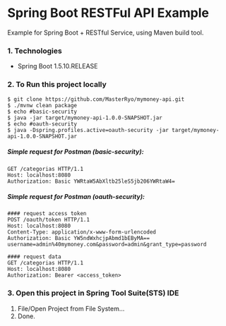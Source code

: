 # Spring Boot RESTFul API Example
Example for Spring Boot + RESTful Service, using Maven build tool.

### 1. Technologies
* Spring Boot 1.5.10.RELEASE

### 2. To Run this project locally
```shell
$ git clone https://github.com/MasterRyo/mymoney-api.git
$ ./mvnw clean package
$ echo #basic-security
$ java -jar target/mymoney-api-1.0.0-SNAPSHOT.jar
$ echo #oauth-security
$ java -Dspring.profiles.active=oauth-security -jar target/mymoney-api-1.0.0-SNAPSHOT.jar
```

##### Simple request for Postman (basic-security): 
```
GET /categorias HTTP/1.1
Host: localhost:8080
Authorization: Basic YWRtaW5AbXltb25leS5jb206YWRtaW4=
```

##### Simple request for Postman (oauth-security):
```
#### request access token
POST /oauth/token HTTP/1.1
Host: localhost:8080
Content-Type: application/x-www-form-urlencoded
Authorization: Basic YW5ndWxhcjpAbmd1bEByMA==
username=admin%40mymoney.com&password=admin&grant_type=password

#### request data
GET /categorias HTTP/1.1
Host: localhost:8080
Authorization: Bearer <access_token>
```

### 3. Open this project in Spring Tool Suite(STS) IDE
1. File/Open Project from File System...
2. Done. 
